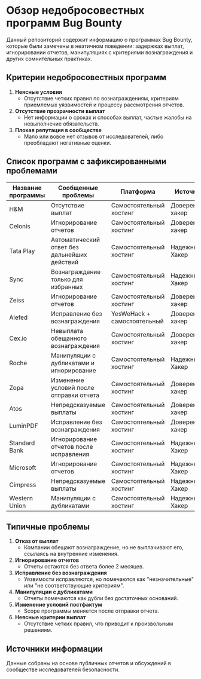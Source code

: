 # Обзор недобросовестных программ Bug Bounty  

Данный репозиторий содержит информацию о программах Bug Bounty, которые были замечены в неэтичном поведении: задержках выплат, игнорировании отчетов, манипуляциях с критериями вознаграждения и других сомнительных практиках.  

## Критерии недобросовестных программ  

1. **Неясные условия**  
   - Отсутствие четких правил по вознаграждениям, критериям приемлемых уязвимостей и процессу рассмотрения отчетов.  
2. **Отсутствие прозрачности выплат**  
   - Нет информации о сроках и способах выплат, частые жалобы на невыполнение обязательств.  
3. **Плохая репутация в сообществе**  
   - Мало или вовсе нет отзывов от исследователей, либо преобладают негативные оценки.  

## Список программ с зафиксированными проблемами  

| Название программы       | Сообщенные проблемы                          | Платформа              | Источник          | Отчеты |
|--------------------------|---------------------------------------------|------------------------|-------------------|--------|
| H&M                     | Отсутствие выплат                          | Самостоятельный хостинг | Доверенный хакер  | 2      |
| Celonis                 | Игнорирование отчетов                      | Самостоятельный хостинг | Доверенный хакер  | 1      |
| Tata Play               | Автоматический ответ без дальнейших действий | Самостоятельный хостинг | Надежный Хакер    | 1      |
| Sync                    | Вознаграждение только для избранных        | Самостоятельный хостинг | Надежный Хакер    | 1      |
| Zeiss                   | Игнорирование отчетов                      | Самостоятельный хостинг | Доверенный хакер  | 1      |
| Alefed                  | Исправление без вознаграждения             | YesWeHack + самостоятельный | Доверенный хакер  | 1      |
| Cex.io                  | Невыплата обещанного вознаграждения        | Самостоятельный хостинг | Доверенный хакер  | 1      |
| Roche                   | Манипуляции с дубликатами и игнорирование  | Самостоятельный хостинг | Надежный Хакер    | 2      |
| Zopa                    | Изменение условий после отправки отчета    | Самостоятельный хостинг | Доверенный хакер  | 1      |
| Atos                    | Непредсказуемые выплаты                    | Самостоятельный хостинг | Доверенный хакер  | 1      |
| LuminPDF                | Исправление без вознаграждения             | Самостоятельный хостинг | Доверенный хакер  | 1      |
| Standard Bank           | Игнорирование отчетов после исправления    | Самостоятельный хостинг | Надежный Хакер    | 1      |
| Microsoft               | Игнорирование отчетов                      | Самостоятельный хостинг | Надежный Хакер    | 2      |
| Cimpress                | Непредсказуемые выплаты                    | Самостоятельный хостинг | Надежный Хакер    | 2      |
| Western Union           | Манипуляции с дубликатами                  | Самостоятельный хостинг | Надежный Хакер    | 2      |

## Типичные проблемы  

1. **Отказ от выплат**  
   - Компании обещают вознаграждение, но не выплачивают его, ссылаясь на внутренние изменения.  
2. **Игнорирование отчетов**  
   - Отчеты остаются без ответа более 2 месяцев.  
3. **Исправление без вознаграждения**  
   - Уязвимости исправляются, но помечаются как "незначительные" или "не соответствующие критериям".  
4. **Манипуляции с дубликатами**  
   - Отчеты помечаются как дубли без достаточных оснований.  
5. **Изменение условий постфактум**  
   - Scope программы меняется после отправки отчета.  
6. **Неясные критерии выплат**  
   - Отсутствие четких правил, что приводит к произвольным решениям.  

## Источники информации  
Данные собраны на основе публичных отчетов и обсуждений в сообществе исследователей безопасности.  
